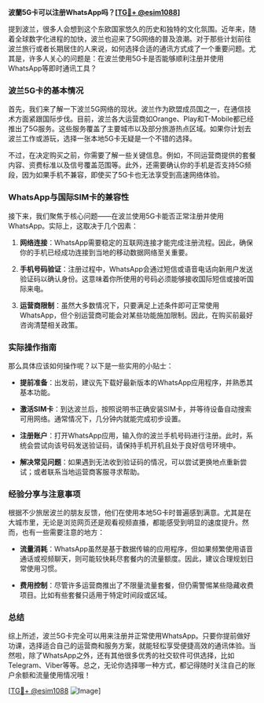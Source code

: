 **波蘭5G卡可以注册WhatsApp吗？[[TG💪+ @esim1088](https://t.me/s/esim1088)]**

提到波兰，很多人会想到这个东欧国家悠久的历史和独特的文化氛围。近年来，随着全球数字化进程的加快，波兰也迎来了5G网络的普及浪潮。对于那些计划前往波兰旅行或者长期居住的人来说，如何选择合适的通讯方式成了一个重要问题。尤其是，许多人关心的问题是：在波兰使用5G卡是否能够顺利注册并使用WhatsApp等即时通讯工具？

### 波兰5G卡的基本情况

首先，我们来了解一下波兰5G网络的现状。波兰作为欧盟成员国之一，在通信技术方面紧跟国际步伐。目前，波兰各大运营商如Orange、Play和T-Mobile都已经推出了5G服务。这些服务覆盖了主要城市以及部分旅游热点区域。如果你计划去波兰工作或游玩，选择一张本地5G卡无疑是一个不错的选择。

不过，在决定购买之前，你需要了解一些关键信息。例如，不同运营商提供的套餐内容、资费标准以及信号覆盖范围等。此外，还需要确认你的手机是否支持5G频段，因为如果手机不兼容，即使买了5G卡也无法享受到高速网络体验。

### WhatsApp与国际SIM卡的兼容性

接下来，我们聚焦于核心问题——在波兰使用5G卡能否正常注册并使用WhatsApp。实际上，这取决于几个因素：

1. **网络连接**：WhatsApp需要稳定的互联网连接才能完成注册流程。因此，确保你的手机已经成功连接到当地的移动数据网络至关重要。
   
2. **手机号码验证**：注册过程中，WhatsApp会通过短信或语音电话向新用户发送验证码以确认身份。这意味着你所使用的号码必须能够接收国际短信或接听国际来电。

3. **运营商限制**：虽然大多数情况下，只要满足上述条件即可正常使用WhatsApp，但个别运营商可能会对某些功能施加限制。因此，在购买前最好咨询清楚相关政策。

### 实际操作指南

那么具体应该如何操作呢？以下是一些实用的小贴士：

- **提前准备**：出发前，建议先下载好最新版本的WhatsApp应用程序，并熟悉其基本功能。
  
- **激活SIM卡**：到达波兰后，按照说明书正确安装SIM卡，并等待设备自动搜索可用网络。通常情况下，几分钟内就能完成初步设置。
  
- **注册账户**：打开WhatsApp应用，输入你的波兰手机号码进行注册。此时，系统会尝试向该号码发送验证码，请保持手机开机且处于良好信号环境中。
  
- **解决常见问题**：如果遇到无法收到验证码的情况，可以尝试更换地点重新尝试；或者联系当地运营商客服寻求帮助。

### 经验分享与注意事项

根据不少旅居波兰的朋友反馈，他们在使用本地5G卡时普遍感到满意。尤其是在大城市里，无论是浏览网页还是观看视频直播，都能感受到明显的速度提升。然而，也有一些需要注意的地方：

- **流量消耗**：WhatsApp虽然是基于数据传输的应用程序，但如果频繁使用语音通话或视频聊天，则可能较快耗尽套餐内的流量额度。因此，建议合理规划日常使用习惯。
  
- **费用控制**：尽管许多运营商推出了不限量流量套餐，但仍需警惕某些隐藏收费项目。比如有些套餐只适用于特定时间段或区域。

### 总结

综上所述，波兰5G卡完全可以用来注册并正常使用WhatsApp。只要你提前做好功课，选择适合自己的运营商和服务方案，就能轻松享受便捷高效的通讯体验。当然啦，除了WhatsApp之外，还有其他很多优秀的社交软件可供选择，比如Telegram、Viber等等。总之，无论你选择哪一种方式，都记得随时关注自己的账户余额和流量使用情况哦！

[[TG💪+ @esim1088](https://t.me/s/esim1088) ![Image](https://i.postimg.cc/4NQfJmqS/Snipaste-2025-05-13-00-14-12.png)]